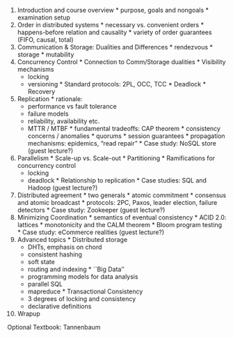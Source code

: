   1. Introduction and course overview
    * purpose, goals and nongoals
    * examination setup
  2. Order in distributed systems
    * necessary vs. convenient orders
    * happens-before relation and causality
    * variety of order guarantees (FIFO, causal, total)
  3. Communication & Storage: Dualities and Differences
    * rendezvous
    * storage
    * mutability
  4. Concurrency Control
    * Connection to Comm/Storage dualities
    * Visibility mechanisms
      * locking
      * versioning
    * Standard protocols: 2PL, OCC, TCC
    * Deadlock
    * Recovery
  5. Replication
    * rationale: 
      * performance vs fault tolerance
      * failure models
      * reliability, availability etc.
      * MTTR / MTBF
    * fundamental tradeoffs: CAP theorem
    * consistency concerns / anomalies
    * quorums
    * session guarantees
    * propagation mechanisms: epidemics, “read repair”
    * Case study: NoSQL store (guest lecture?)
  6. Parallelism
    * Scale-up vs. Scale-out
    * Partitioning
    * Ramifications for concurrency control
      * locking
      * deadlock
    * Relationship to replication
    * Case studies: SQL and Hadoop (guest lecture?)
  7. Distributed agreement
    * two generals
    * atomic commitment
    * consensus and atomic broadcast
    * protocols: 2PC, Paxos, leader election, failure detectors
    * Case study: Zookeeper (guest lecture?)
  8. Minimizing Coordination
    * semantics of eventual consistency
    * ACID 2.0: lattices
    * monotonicity and the CALM theorem
    * Bloom program testing
    * Case study: eCommerce realities (guest lecture?)
  9. Advanced topics
    * Distributed storage
      * DHTs, emphasis on chord
      * consistent hashing
      * soft state
      * routing and indexing
    * ``Big Data’’
      * programming models for data analysis
      * parallel SQL
      * mapreduce
    * Transactional Consistency
      * 3 degrees of locking and consistency
      * declarative definitions
  10. Wrapup

Optional Textbook: Tannenbaum
